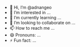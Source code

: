 - 👋 Hi, I’m @adnangeo
- 👀 I’m interested in ...
- 🌱 I’m currently learning ...
- 💞️ I’m looking to collaborate on ...
- 📫 How to reach me ...
- 😄 Pronouns: ...
- ⚡ Fun fact: ...

<!---
adnangeo/adnangeo is a ✨ special ✨ repository because its `README.md` (this file) appears on your GitHub profile.
You can click the Preview link to take a look at your changes.
--->
